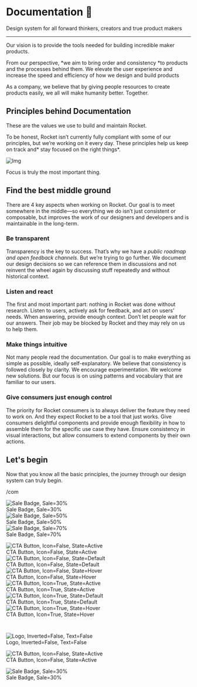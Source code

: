 
# Documentation 🚀

Design system for all forward thinkers, creators and true product makers

---

Our vision is to provide the tools needed for building incredible maker products.

From our perspective, *we aim to bring order and consistency *to products and the processes behind them. We elevate the user experience and increase the speed and efficiency of how we design and build products

As a company, we believe that by giving people resources to create products easily, we all will make humanity better. Together.

## Principles behind Documentation

These are the values we use to build and maintain Rocket.

To be honest, Rocket isn’t currently fully compliant with some of our principles, but we’re working on it every day. These principles help us keep on track and* stay focused on the right things*.

![Img](https://studio-assets.supernova.io/design-systems/14533/9289758a-6300-472a-bbc6-a57098081abf.jpeg)

Focus is truly the most important thing.

## Find the best middle ground

There are 4 key aspects when working on Rocket. Our goal is to meet somewhere in the middle—so everything we do isn’t just consistent or composable, but improves the work of our designers and developers and is maintainable in the long-term.

### Be transparent

Transparency is the key to success. That’s why we have a *public roadmap and open feedback channels*. But we’re trying to go further. We document our design decisions so we can reference them in discussions and not reinvent the wheel again by discussing stuff repeatedly and without historical context.

### Listen and react

The first and most important part: nothing in Rocket was done without research. Listen to users, actively ask for feedback, and act on users’ needs. When answering, provide enough context. Don’t let people wait for our answers. Their job may be blocked by Rocket and they may rely on us to help them.

### Make things intuitive

Not many people read the documentation. Our goal is to make everything as simple as possible, ideally self-explanatory. We believe that consistency is followed closely by clarity. We encourage experimentation. We welcome new solutions. But our focus is on using patterns and vocabulary that are familiar to our users.

### Give consumers just enough control

The priority for Rocket consumers is to always deliver the feature they need to work on. And they expect Rocket to be a tool that just works. Give consumers delightful components and provide enough flexibility in how to assemble them for the specific use case they have. Ensure consistency in visual interactions, but allow consumers to extend components by their own actions.

## Let's begin

Now that you know all the basic principles, the journey through our design system can truly begin.

/com

  
![Sale Badge, Sale=30%](https://studio-assets.supernova.io/design-systems/14533/c26272fc-3a17-4723-8920-cfeae757fc7d.png)  
Sale Badge, Sale=30%  
![Sale Badge, Sale=50%](https://studio-assets.supernova.io/design-systems/14533/0c263ea3-006f-46c3-b5d1-5eda4588ea6e.png)  
Sale Badge, Sale=50%  
![Sale Badge, Sale=70%](https://studio-assets.supernova.io/design-systems/14533/381257c5-fdf1-41db-aca3-c26d1b587ed1.png)  
Sale Badge, Sale=70%  


  
![CTA Button, Icon=False, State=Active](https://studio-assets.supernova.io/design-systems/14533/d7e61da2-88bd-4728-9167-b143afce35a0.png)  
CTA Button, Icon=False, State=Active  
![CTA Button, Icon=False, State=Default](https://studio-assets.supernova.io/design-systems/14533/faa0d8f8-25d4-4fc5-a511-76d631428630.png)  
CTA Button, Icon=False, State=Default  
![CTA Button, Icon=False, State=Hover](https://studio-assets.supernova.io/design-systems/14533/506a91fa-231b-49f2-9fc1-0604a829103c.png)  
CTA Button, Icon=False, State=Hover  
![CTA Button, Icon=True, State=Active](https://studio-assets.supernova.io/design-systems/14533/62f472bc-69bc-486e-baa2-5aa80a464345.png)  
CTA Button, Icon=True, State=Active  
![CTA Button, Icon=True, State=Default](https://studio-assets.supernova.io/design-systems/14533/c01ca403-f542-4a1d-b7a6-69b13e6c657a.png)  
CTA Button, Icon=True, State=Default  
![CTA Button, Icon=True, State=Hover](https://studio-assets.supernova.io/design-systems/14533/4512c41d-615f-4f01-b224-3cfc90ce95eb.png)  
CTA Button, Icon=True, State=Hover  


```javascript  
  
```

  
![Logo, Inverted=False, Text=False](https://studio-assets.supernova.io/design-systems/14533/96534ba9-eedb-46a7-9541-22c0c37edaef.png)  
Logo, Inverted=False, Text=False  


  
  


  
![CTA Button, Icon=False, State=Active](https://studio-assets.supernova.io/design-systems/14533/d7e61da2-88bd-4728-9167-b143afce35a0.png)  
CTA Button, Icon=False, State=Active  


  
![Sale Badge, Sale=30%](https://studio-assets.supernova.io/design-systems/14533/c26272fc-3a17-4723-8920-cfeae757fc7d.png)  
Sale Badge, Sale=30%  
